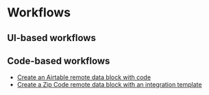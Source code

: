 # Workflows

## UI-based workflows

## Code-based workflows

- [Create an Airtable remote data block with code](workflows/airtable-with-code.md)
- [Create a Zip Code remote data block with an integration template](workflows/zip-code-integration-template.md)
